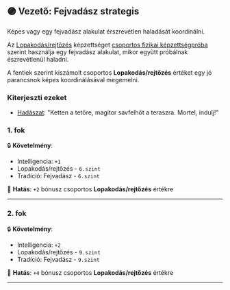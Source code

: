 ## 🟣 Vezető: Fejvadász strategis

Képes vagy egy fejvadász alakulat érszrevétlen haladását koordinálni.

Az [Lopakodás/rejtőzés](../kepzettsegek.primer.altalanos/lopakodas_rejtozes.md) képzettséget [csoportos fizikai képzettségpróba](../037_csoportos_kepzettsegproba.md#%EF%B8%8F-1-csoportos-fizikai-k%C3%A9pzetts%C3%A9gpr%C3%B3ba) szerint használja egy fejvadász alakulat, mikor együtt próbálnak észrevétlenül haladni.

A fentiek szerint kiszámolt csoportos **Lopakodás/rejtőzés** értéket egy jó parancsnok képes koordinálásával megemelni.

### Kiterjeszti ezeket

- [Hadászat](../kepzettsegek.primer.altalanos/hadaszat.md): "Ketten a tetőre, magitor savfelhőt a teraszra. Mortel, indulj!"

### 1. fok

🔒 **Követelmény**:
- Intelligencia: `+1`
- Lopakodás/rejtőzés - `6.szint`
- Tradíció: Fejvadász - `6.szint`

🌟 **Hatás**: `+2` bónusz csoportos **Lopakodás/rejtőzés** értékre

---
### 2. fok

🔒 **Követelmény**:
- Intelligencia: `+2`
- Lopakodás/rejtőzés - `9.szint`
- Tradíció: Fejvadász - `9.szint`

🌟 **Hatás**: `+4` bónusz csoportos **Lopakodás/rejtőzés** értékre

---
